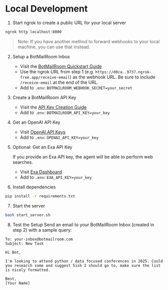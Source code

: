 # Local Development

1. Start ngrok to create a public URL for your local server

```bash
ngrok http localhost:8000
```

> Note: If you have another method to forward webhooks to your local machine, you can use that instead.

2. Setup a BotMailRoom Inbox

   - Visit the [BotMailRoom Quickstart Guide](https://docs.botmailroom.com/documentation/quickstart#web-application)
   - Use the ngrok URL from step 1 (e.g. `https://d0ca..9737.ngrok-free.app/receive-email`) as the webhook URL. Be sure to include `/receive-email` at the end of the URL.
   - Add to `.env`: `BOTMAILROOM_WEBHOOK_SECRET=your_secret`

3. Create a BotMailRoom API Key

   - Visit the [API Key Creation Guide](https://docs.botmailroom.com/documentation/quickstart#1-create-an-api-key-if-you-dont-already-have-one)
   - Add to `.env`: `BOTMAILROOM_API_KEY=your_key`

4. Get an OpenAI API Key

   - Visit [OpenAI API Keys](https://platform.openai.com/api-keys)
   - Add to `.env`: `OPENAI_API_KEY=your_key`

5. Optional: Get an Exa API Key

   If you provide an Exa API key, the agent will be able to perform web searches.

   - Visit [Exa Dashboard](https://dashboard.exa.ai/api-keys)
   - Add to `.env`: `EXA_API_KEY=your_key`

6. Install dependencies

```bash
pip install -r requirements.txt
```

7. Start the server

```bash
bash start_server.sh
```

8. Test the Setup
   Send an email to your BotMailRoom Inbox (created in step 2) with a sample query:

```
To: your-inbox@botmailroom.com
Subject: New Task

Hi Bot,

I'm looking to attend python / data focused conferences in 2025. Could you research some and suggest 5ish I should go to, make sure the list is nicely formatted.

Best,
[Your Name]
```
